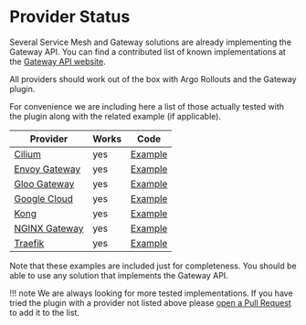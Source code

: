 # Provider Status

Several Service Mesh and Gateway solutions are already implementing
the Gateway API. You can find a contributed list of known implementations at the [Gateway API website](https://gateway-api.sigs.k8s.io/implementations/).

All providers should work out of the box with Argo Rollouts and the Gateway plugin.

For convenience we are including here a list of those actually tested with the plugin along with the related example (if applicable).


| Provider   |    Works | Code |
|------------|----------|---------|
| [Cilium](https://cilium.io/)     | yes      | [Example](https://github.com/argoproj-labs/rollouts-plugin-trafficrouter-gatewayapi/tree/main/examples/cilium)    |
| [Envoy Gateway](https://gateway.envoyproxy.io/)     | yes      | [Example](https://github.com/argoproj-labs/rollouts-plugin-trafficrouter-gatewayapi/tree/main/examples/envoygateway)    |
| [Gloo Gateway](https://docs.solo.io/gloo-gateway/v2/)     | yes      | [Example](https://github.com/argoproj-labs/rollouts-plugin-trafficrouter-gatewayapi/tree/main/examples/gloo-gateway)    |
| [Google Cloud](https://cloud.google.com/kubernetes-engine/docs/concepts/gateway-api)     | yes      | [Example](https://github.com/argoproj-labs/rollouts-plugin-trafficrouter-gatewayapi/tree/main/examples/google-cloud)    |
| [Kong](https://docs.konghq.com/kubernetes-ingress-controller/latest/concepts/gateway-api/)     | yes      | [Example](https://github.com/argoproj-labs/rollouts-plugin-trafficrouter-gatewayapi/tree/main/examples/kong)    |
| [NGINX Gateway](https://github.com/nginxinc/nginx-gateway-fabric)     | yes      | [Example](https://github.com/argoproj-labs/rollouts-plugin-trafficrouter-gatewayapi/tree/main/examples/nginx)    |
| [Traefik](https://doc.traefik.io/traefik/providers/kubernetes-gateway/)     | yes      | [Example](https://github.com/argoproj-labs/rollouts-plugin-trafficrouter-gatewayapi/tree/main/examples/traefik)    |

Note that these examples are included just for completeness. You should be able
to use any solution that implements the Gateway API. 

!!! note
    We are always looking for more tested implementations. If you have tried the plugin with a provider not listed above please [open a Pull Request](https://github.com/argoproj-labs/rollouts-plugin-trafficrouter-gatewayapi/pulls) to add it to the list.
